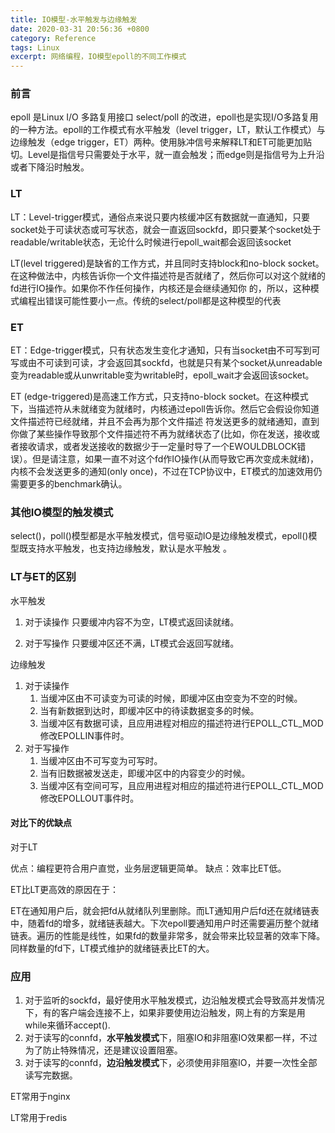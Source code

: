 ```yaml
---
title: IO模型-水平触发与边缘触发
date: 2020-03-31 20:56:36 +0800
category: Reference
tags: Linux
excerpt: 网络编程，IO模型epoll的不同工作模式
---
```


### 前言

epoll 是Linux I/O 多路复用接口 select/poll 的改进，epoll也是实现I/O多路复用的一种方法。epoll的工作模式有水平触发（level trigger，LT，默认工作模式）与边缘触发（edge trigger，ET）两种。使用脉冲信号来解释LT和ET可能更加贴切。Level是指信号只需要处于水平，就一直会触发；而edge则是指信号为上升沿或者下降沿时触发。

### LT

LT：Level-trigger模式，通俗点来说只要内核缓冲区有数据就一直通知，只要socket处于可读状态或可写状态，就会一直返回sockfd，即只要某个socket处于readable/writable状态，无论什么时候进行epoll_wait都会返回该socket

LT(level triggered)是缺省的工作方式，并且同时支持block和no-block socket。在这种做法中，内核告诉你一个文件描述符是否就绪了，然后你可以对这个就绪的fd进行IO操作。如果你不作任何操作，内核还是会继续通知你 的，所以，这种模式编程出错误可能性要小一点。传统的select/poll都是这种模型的代表

### ET

ET：Edge-trigger模式，只有状态发生变化才通知，只有当socket由不可写到可写或由不可读到可读，才会返回其sockfd，也就是只有某个socket从unreadable变为readable或从unwritable变为writable时，epoll_wait才会返回该socket。

ET (edge-triggered)是高速工作方式，只支持no-block socket。在这种模式下，当描述符从未就绪变为就绪时，内核通过epoll告诉你。然后它会假设你知道文件描述符已经就绪，并且不会再为那个文件描述 符发送更多的就绪通知，直到你做了某些操作导致那个文件描述符不再为就绪状态了(比如，你在发送，接收或者接收请求，或者发送接收的数据少于一定量时导了一个EWOULDBLOCK错误）。但是请注意，如果一直不对这个fd作IO操作(从而导致它再次变成未就绪)，内核不会发送更多的通知(only once)，不过在TCP协议中，ET模式的加速效用仍需要更多的benchmark确认。

### 其他IO模型的触发模式

select()，poll()模型都是水平触发模式，信号驱动IO是边缘触发模式，epoll()模型既支持水平触发，也支持边缘触发，默认是水平触发 。

### LT与ET的区别

水平触发

1. 对于读操作
只要缓冲内容不为空，LT模式返回读就绪。

2. 对于写操作
只要缓冲区还不满，LT模式会返回写就绪。

边缘触发

1. 对于读操作
    1. 当缓冲区由不可读变为可读的时候，即缓冲区由空变为不空的时候。
    2. 当有新数据到达时，即缓冲区中的待读数据变多的时候。
    3. 当缓冲区有数据可读，且应用进程对相应的描述符进行EPOLL_CTL_MOD 修改EPOLLIN事件时。
2. 对于写操作
     1. 当缓冲区由不可写变为可写时。
     2. 当有旧数据被发送走，即缓冲区中的内容变少的时候。
     3. 当缓冲区有空间可写，且应用进程对相应的描述符进行EPOLL_CTL_MOD 修改EPOLLOUT事件时。

#### 对比下的优缺点

对于LT

优点：编程更符合用户直觉，业务层逻辑更简单。
缺点：效率比ET低。

ET比LT更高效的原因在于：

ET在通知用户后，就会把fd从就绪队列里删除。而LT通知用户后fd还在就绪链表中，随着fd的增多，就绪链表越大。下次epoll要通知用户时还需要遍历整个就绪链表。遍历的性能是线性，如果fd的数量非常多，就会带来比较显著的效率下降。同样数量的fd下，LT模式维护的就绪链表比ET的大。

### 应用

1. 对于监听的sockfd，最好使用水平触发模式，边沿触发模式会导致高并发情况下，有的客户端会连接不上，如果非要使用边沿触发，网上有的方案是用while来循环accept().
2. 对于读写的connfd，**水平触发模式**下，阻塞IO和非阻塞IO效果都一样，不过为了防止特殊情况，还是建议设置阻塞。
3. 对于读写的connfd，**边沿触发模式**下，必须使用非阻塞IO，并要一次性全部读写完数据。

ET常用于nginx

LT常用于redis